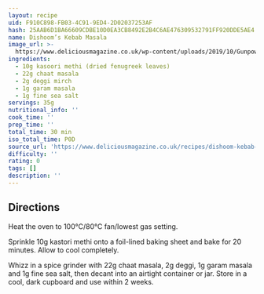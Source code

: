```yaml
---
layout: recipe
uid: F910C898-FB03-4C91-9ED4-2D02037253AF
hash: 25AAB6D1BA66609CDBE10D0EA3CB8492E2B4C6AE476309532791FF920DDE5AE4
name: Dishoom’s Kebab Masala
image_url: >-
  https://www.deliciousmagazine.co.uk/wp-content/uploads/2019/10/Gunpowder-Potatoes-768x960.gif
ingredients:
  - 10g kasoori methi (dried fenugreek leaves)
  - 22g chaat masala
  - 2g deggi mirch
  - 1g garam masala
  - 1g fine sea salt
servings: 35g
nutritional_info: ''
cook_time: ''
prep_time: ''
total_time: 30 min
iso_total_time: P0D
source_url: 'https://www.deliciousmagazine.co.uk/recipes/dishoom-kebab-masala/'
difficulty: ''
rating: 0
tags: []
description: ''
---
```

## Directions

Heat the oven to 100°C/80°C fan/lowest gas setting.

Sprinkle 10g kastori methi onto a foil-lined baking sheet and bake for 20 minutes. Allow to cool completely.

Whizz in a spice grinder with 22g chaat masala, 2g deggi, 1g garam masala and 1g fine sea salt, then decant into an airtight container or jar. Store in a cool, dark cupboard and use within 2 weeks.
